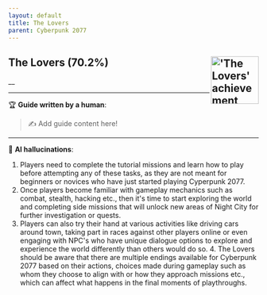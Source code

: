 ```yaml
---
layout: default
title: The Lovers
parent: Cyberpunk 2077
---
```


## The Lovers (70.2%) <img align="right" src="https://cdn.cloudflare.steamstatic.com/steamcommunity/public/images/apps/1091500/25bab7e2288262ad801664e62f241e2839edb457.jpg" alt="'The Lovers' achievement icon" width="96" height="96">

__

---

:trophy: **Guide written by a human**:

> :writing_hand: Add guide content here!

---

:robot: **AI hallucinations**:

1. Players need to complete the tutorial missions and learn how to play before attempting any of these tasks, as they are not meant for beginners or novices who have just started playing Cyperpunk 2077.
2. Once players become familiar with gameplay mechanics such as combat, stealth, hacking etc., then it's time to start exploring the world and completing side missions that will unlock new areas of Night City for further investigation or quests.
3. Players can also try their hand at various activities like driving cars around town, taking part in races against other players online or even engaging with NPC's who have unique dialogue options to explore and experience the world differently than others would do so. 4. The Lovers should be aware that there are multiple endings available for Cyberpunk 2077 based on their actions, choices made during gameplay such as whom they choose to align with or how they approach missions etc., which can affect what happens in the final moments of playthroughs.
